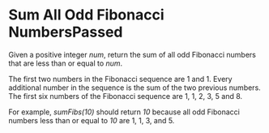 # Sum All Odd Fibonacci NumbersPassed
Given a positive integer *num*, return the sum of all odd Fibonacci numbers that are less than or equal to *num*.

The first two numbers in the Fibonacci sequence are 1 and 1. Every additional number in the sequence is the sum of the two previous numbers. The first six numbers of the Fibonacci sequence are 1, 1, 2, 3, 5 and 8.

For example, *sumFibs(10)* should return *10* because all odd Fibonacci numbers less than or equal to *10* are 1, 1, 3, and 5.
